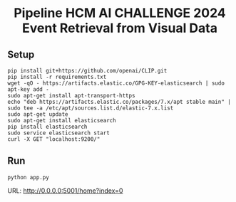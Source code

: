 <h1><center>Pipeline HCM AI CHALLENGE 2024 <br> Event Retrieval from Visual Data</center></h1>

## Setup 
```
pip install git+https://github.com/openai/CLIP.git
pip install -r requirements.txt
wget -qO - https://artifacts.elastic.co/GPG-KEY-elasticsearch | sudo apt-key add -
sudo apt-get install apt-transport-https
echo "deb https://artifacts.elastic.co/packages/7.x/apt stable main" | sudo tee -a /etc/apt/sources.list.d/elastic-7.x.list
sudo apt-get update
sudo apt-get install elasticsearch
pip install elasticsearch
sudo service elasticsearch start
curl -X GET "localhost:9200/"
```

## Run 
```
python app.py
```

URL: http://0.0.0.0:5001/home?index=0



